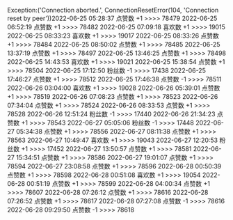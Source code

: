 Exception:('Connection aborted.', ConnectionResetError(104, 'Connection reset by peer'))2022-06-25  05:28:37   点赞数 +1 >>>> 78479
2022-06-25  06:52:19   点赞数 +1 >>>> 78482
2022-06-25  07:09:18   喜欢数 +1 >>>> 19015
2022-06-25  08:33:23   喜欢数 +1 >>>> 19017
2022-06-25  08:33:26   点赞数 +1 >>>> 78484
2022-06-25  08:50:02   点赞数 +1 >>>> 78485
2022-06-25  13:37:19   点赞数 +1 >>>> 78497
2022-06-25  13:46:25   点赞数 +1 >>>> 78498
2022-06-25  14:43:53   喜欢数 +1 >>>> 19021
2022-06-25  15:38:54   点赞数 +1 >>>> 78504
2022-06-25  17:12:50   粉丝数 -1 >>>> 17438
2022-06-25  17:46:27   点赞数 +1 >>>> 78512
2022-06-25  17:46:38   点赞数 -1 >>>> 78511
2022-06-26  03:04:00   喜欢数 +1 >>>> 19028
2022-06-26  05:39:01   点赞数 +1 >>>> 78519
2022-06-26  07:08:23   点赞数 +1 >>>> 78523
2022-06-26  07:34:04   点赞数 +1 >>>> 78524
2022-06-26  08:33:53   点赞数 +1 >>>> 78528
2022-06-26  12:51:24   粉丝数 -1 >>>> 17440
2022-06-26  21:34:23   点赞数 +1 >>>> 78543
2022-06-27  05:05:06   粉丝数 -1 >>>> 17448
2022-06-27  05:34:38   点赞数 +1 >>>> 78556
2022-06-27  08:11:38   点赞数 +1 >>>> 78563
2022-06-27  10:49:47   喜欢数 +1 >>>> 19043
2022-06-27  12:20:53   粉丝数 +1 >>>> 17452
2022-06-27  13:50:57   点赞数 +1 >>>> 78581
2022-06-27  15:34:51   点赞数 +1 >>>> 78586
2022-06-27  19:01:07   点赞数 +1 >>>> 78594
2022-06-27  23:08:58   点赞数 +1 >>>> 78596
2022-06-28  00:50:39   点赞数 +1 >>>> 78598
2022-06-28  00:51:08   喜欢数 +1 >>>> 19054
2022-06-28  00:51:19   点赞数 +1 >>>> 78599
2022-06-28  04:00:34   点赞数 +1 >>>> 78607
2022-06-28  07:26:12   点赞数 +1 >>>> 78616
2022-06-28  07:26:52   点赞数 +1 >>>> 78617
2022-06-28  07:27:08   点赞数 -1 >>>> 78616
2022-06-28  09:29:50   点赞数 -1 >>>> 78618
